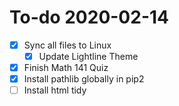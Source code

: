 # To-do 2020-02-14

  - [X] Sync all files to Linux
    * [X] Update Lightline Theme
  - [X] Finish Math 141 Quiz
  - [X] Install pathlib globally in pip2
  - [ ] Install html tidy
